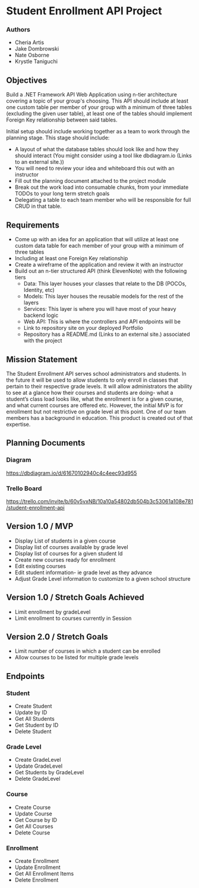 # Student Enrollment API Project

### Authors
* Cheria Artis
* Jake Dombrowski
* Nate Osborne
* Krystle Taniguchi

## Objectives

Build a .NET Framework API Web Application using n-tier architecture covering a topic of your group's choosing.
This API should include at least one custom table per member of your group with a minimum of three tables (excluding the given user table), at least one of the tables should implement Foreign Key relationship between said tables.

Initial setup should include working together as a team to work through the planning stage. This stage should include:

* A layout of what the database tables should look like and how they should interact (You might consider using a tool like dbdiagram.io (Links to an external site.))
* You will need to review your idea and whiteboard this out with an instructor
* Fill out the planning document attached to the project module
* Break out the work load into consumable chunks, from your immediate TODOs to your long term stretch goals
* Delegating a table to each team member who will be responsible for full CRUD in that table.

## Requirements

* Come up with an idea for an application that will utilize at least one custom data table for each member of your group with a minimum of three tables
* Including at least one Foreign Key relationship
* Create a wireframe of the application and review it with an instructor
* Build out an n-tier structured API (think ElevenNote) with the following tiers
	* Data: This layer houses your classes that relate to the DB (POCOs, Identity, etc)
	* Models: This layer houses the reusable models for the rest of the layers
	* Services: This layer is where you will have most of your heavy backend logic
	* Web API: This is where the controllers and API endpoints will be
	* Link to repository site on your deployed Portfolio
	* Repository has a README.md (Links to an external site.) associated with the		project
 
## Mission Statement

The Student Enrollment API serves school administrators and students. In the future it will be used to allow students to only enroll in classes that pertain to their respective grade levels. It will allow administrators the ability to see at a glance how their courses and students are doing- what a student’s class load looks like, what the enrollment is for a given course, and what current courses are offered etc. However, the initial MVP is for enrollment but not restrictive on grade level at this point. One of our team members has a background in education. This product is created out of that expertise.

## Planning Documents

### Diagram

https://dbdiagram.io/d/61670102940c4c4eec93d955

### Trello Board

https://trello.com/invite/b/60v5vxNB/10a10a54802db504b3c53061a108e781/student-enrollment-api

## Version 1.0 / MVP

* Display List of students in a given course
* Display list of courses available by grade level
* Display list of courses for a given student Id
* Create new courses ready for enrollment
* Edit existing courses
* Edit student information- ie grade level as they advance
* Adjust Grade Level information to customize to a given school structure

## Version 1.0 / Stretch Goals Achieved

* Limit enrollment by gradeLevel
* Limit enrollment to courses currently in Session

## Version 2.0 / Stretch Goals

* Limit number of courses in which a student can be enrolled 
* Allow courses to be listed for multiple grade levels

## Endpoints

### Student

* Create Student
* Update by ID
* Get All Students
* Get Student by ID
* Delete Student

### Grade Level

* Create GradeLevel
* Update GradeLevel
* Get Students by GradeLevel
* Delete GradeLevel

### Course

* Create Course
* Update Course
* Get Course by ID
* Get All Courses
* Delete Course

### Enrollment

* Create Enrollment
* Update Enrollment
* Get All Enrollment Items
* Delete Enrollment
